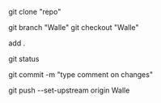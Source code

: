 <!-- Clones repo to folder -->

git clone "repo"

<!-- Creates branch named Walle -->

git branch "Walle"
git checkout "Walle"

<!-- Adds all changes to commit stage -->

add .

<!-- Checks what changes are to be committed -->

git status

<!-- Commits files with comment -->

git commit -m "type comment on changes"

<!-- Pushes files to repo with branch name. NB: First time use "--set-upstream". After that you dont have to. -->

git push --set-upstream origin Walle
